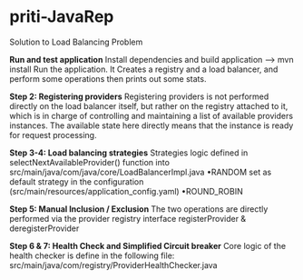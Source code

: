 # priti-JavaRep
Solution to Load Balancing Problem

**Run and test application**
Install dependencies and build application --> mvn install
Run the application. It Creates a registry and a load balancer, and perform some operations then prints out some stats.

**Step 2: Registering providers**
Registering providers is not performed directly on the load balancer itself, but rather on the registry attached to it, which is in charge of controlling and maintaining a list of available providers instances. The available state here directly means that the instance is ready for request processing.

**Step 3-4: Load balancing strategies**
Strategies logic defined in selectNextAvailableProvider() function into src/main/java/com/java/core/LoadBalancerImpl.java
•RANDOM set as default strategy in the configuration (src/main/resources/application_config.yaml)
•ROUND_ROBIN

**Step 5: Manual Inclusion / Exclusion**
The two operations are directly performed via the provider registry interface
registerProvider & deregisterProvider

**Step 6 & 7:  Health Check and Simplified Circuit breaker**
Core logic of the health checker is define in the following file: src/main/java/com/registry/ProviderHealthChecker.java



